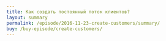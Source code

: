 ```yaml
---
title: Как создать постоянный поток клиентов?
layout: summary
permalink: /episode/2016-11-23-create-customers/summary/
buy: /buy-episode/create-customers/
---
```


